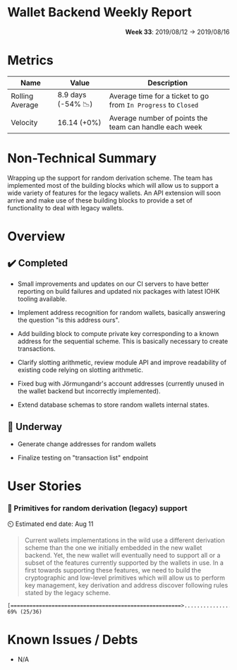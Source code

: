 # Wallet Backend Weekly Report 

<p align="right">
  <strong>Week 33</strong>: 2019/08/12 →  2019/08/16
</p>

# Metrics

| Name            | Value                                        | Description                                                    |
| ---             | ---                                          | ---                                                            |
| Rolling Average | 8.9 days (-54% :chart_with_downwards_trend:) | Average time for a ticket to go from `In Progress` to `Closed` |
| Velocity        | 16.14 (+0%)                                  | Average number of points the team can handle each week         |

# Non-Technical Summary

Wrapping up the support for random derivation scheme. The team has implemented
most of the building blocks which will allow us to support a wide variety of
features for the legacy wallets. An API extension will soon arrive and make
use of these building blocks to provide a set of functionality to deal with
legacy wallets.
 
# Overview 

## :heavy_check_mark: Completed

- Small improvements and updates on our CI servers to have better reporting 
  on build failures and updated nix packages with latest IOHK tooling available.

- Implement address recognition for random wallets, basically answering the question
  "is this address ours". 

- Add building block to compute private key corresponding to a known address for the
  sequential scheme. This is basically necessary to create transactions.  

- Clarify slotting arithmetic, review module API and improve readability of existing 
  code relying on slotting arithmetic. 

- Fixed bug with Jörmungandr's account addresses (currently unused in the wallet 
  backend but incorrectly implemented). 

- Extend database schemas to store random wallets internal states.

## :construction: Underway

- Generate change addresses for random wallets

- Finalize testing on "transaction list" endpoint


# User Stories 

### :hammer: Primitives for random derivation (legacy) support

:timer_clock: Estimated end date: Aug 11

> Current wallets implementations in the wild use a different derivation scheme
> than the one we initially embedded in the new wallet backend. Yet, the new wallet
> will eventually need to support all or a subset of the features currently supported
> by the wallets in use. In a first towards supporting these features, we need to
> build the cryptographic and low-level primitives which will allow us to perform
> key management, key derivation and address discover following rules stated by the
> legacy scheme.

```
[======================================================>........................] 69% (25/36)
```

# Known Issues / Debts

- N/A
